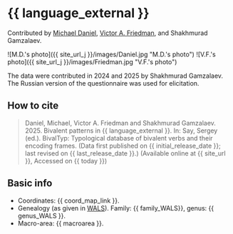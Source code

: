 # {{ language_external }}
Contributed by [Michael Daniel](https://mishadaniel.github.io/), [Victor A. Friedman](http://home.uchicago.edu/~vfriedm/cv.html), and Shakhmurad Gamzalaev. 

![M.D.'s photo]({{ site_url_j }}/images/Daniel.jpg "M.D.'s photo")
![V.F.'s photo]({{ site_url_j }}/images/Friedman.jpg "V.F.'s photo")

The data were contributed in 2024 and 2025 by Shakhmurad Gamzalaev. The Russian version of the questionnaire was used for elicitation.

## How to cite
> Daniel, Michael, Victor A. Friedman and Shakhmurad Gamzalaev. 2025. Bivalent patterns in {{ language_external }}. 
> In: Say, Sergey (ed.). BivalTyp: Typological database of bivalent verbs and their encoding frames. 
> (Data first published on {{ initial_release_date }}; last revised on {{ last_release_date }}.) 
> (Available online at {{ site_url }}, Accessed on {{ today }})

## Basic info
- Coordinates: {{ coord_map_link }}.
- Genealogy (as given in [WALS](https://wals.info/)). Family: {{ family_WALS}}, genus: {{ genus_WALS }}.
- Macro-area: {{ macroarea }}.
